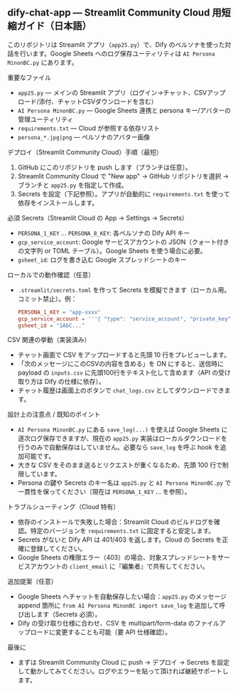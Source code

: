 ## dify-chat-app — Streamlit Community Cloud 用短縮ガイド（日本語）

このリポジトリは Streamlit アプリ（`app25.py`）で、Dify のペルソナを使った対話を行います。Google Sheets へのログ保存ユーティリティは `AI Persona MinonBC.py` にあります。

重要なファイル
- `app25.py` — メインの Streamlit アプリ（ログイン→チャット、CSVアップロード/添付、チャットCSVダウンロードを含む）
- `AI Persona MinonBC.py` — Google Sheets 連携と persona キー/アバターの管理ユーティリティ
- `requirements.txt` — Cloud が参照する依存リスト
- `persona_*.jpg|png` — ペルソナのアバター画像

デプロイ（Streamlit Community Cloud）手順（最短）
1. GitHub にこのリポジトリを push します（ブランチは任意）。
2. Streamlit Community Cloud で "New app" → GitHub リポジトリを選択 → ブランチと `app25.py` を指定して作成。
3. Secrets を設定（下記参照）。アプリが自動的に `requirements.txt` を使って依存をインストールします。

必須 Secrets（Streamlit Cloud の App → Settings → Secrets）
- `PERSONA_1_KEY` ... `PERSONA_8_KEY`: 各ペルソナの Dify API キー
- `gcp_service_account`: Google サービスアカウントの JSON（クォート付きの文字列 or TOML テーブル）。Google Sheets を使う場合に必要。
- `gsheet_id`: ログを書き込む Google スプレッドシートのキー

ローカルでの動作確認（任意）
- `.streamlit/secrets.toml` を作って Secrets を模擬できます（ローカル用。コミット禁止）。例：
  ```toml
  PERSONA_1_KEY = "app-xxxx"
  gcp_service_account = '''{ "type": "service_account", "private_key": "-----BEGIN PRIVATE KEY-----\n..." }'''
  gsheet_id = "1AbC..."
  ```

CSV 関連の挙動（実装済み）
- チャット画面で CSV をアップロードすると先頭 10 行をプレビューします。
- 「次のメッセージにこのCSVの内容を含める」を ON にすると、送信時に payload の `inputs.csv` に先頭100行をテキスト化して含めます（API の受け取り方は Dify の仕様に依存）。
- チャット履歴は画面上のボタンで `chat_logs.csv` としてダウンロードできます。

設計上の注意点 / 既知のポイント
- `AI Persona MinonBC.py` にある `save_log(...)` を使えば Google Sheets に逐次ログ保存できますが、現在の `app25.py` 実装はローカルダウンロードを行うのみで自動保存はしていません。必要なら `save_log` を呼ぶ hook を追加可能です。
- 大きな CSV をそのまま送るとリクエストが重くなるため、先頭 100 行で制限しています。
- Persona の鍵や Secrets のキー名は `app25.py` と `AI Persona MinonBC.py` で一貫性を保ってください（現在は `PERSONA_1_KEY` ... を参照）。

トラブルシューティング（Cloud 特有）
- 依存のインストールで失敗した場合：Streamlit Cloud のビルドログを確認。特定のバージョンを `requirements.txt` に固定すると安定します。
- Secrets がないと Dify API は 401/403 を返します。Cloud の Secrets を正確に登録してください。
- Google Sheets の権限エラー（403）の場合、対象スプレッドシートをサービスアカウントの `client_email` に『編集者』で共有してください。

追加提案（任意）
- Google Sheets へチャットを自動保存したい場合：`app25.py` のメッセージ append 箇所に `from AI Persona MinonBC import save_log` を追加して呼び出します（Secrets 必須）。
- Dify の受け取り仕様に合わせ、CSV を multipart/form-data のファイルアップロードに変更することも可能（要 API 仕様確認）。

最後に
- まずは Streamlit Community Cloud に push → デプロイ → Secrets を設定して動かしてみてください。ログやエラーを貼って頂ければ継続サポートします。
